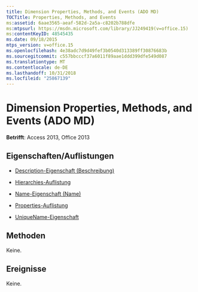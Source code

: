 ```yaml
---
title: Dimension Properties, Methods, and Events (ADO MD)
TOCTitle: Properties, Methods, and Events
ms:assetid: 6aae3565-aeaf-582d-2a5a-c8202b788dfe
ms:mtpsurl: https://msdn.microsoft.com/library/JJ249419(v=office.15)
ms:contentKeyID: 48545435
ms.date: 09/18/2015
mtps_version: v=office.15
ms.openlocfilehash: 4e38adc7d9d49fef3b0540d313389ff30876683b
ms.sourcegitcommit: c557bbcccf37a6011f89aae1ddd399dfe549d087
ms.translationtype: MT
ms.contentlocale: de-DE
ms.lasthandoff: 10/31/2018
ms.locfileid: "25867139"
---
```

# <a name="dimension-properties-methods-and-events-ado-md"></a>Dimension Properties, Methods, and Events (ADO MD)


**Betrifft**: Access 2013, Office 2013


## <a name="propertiescollections"></a>Eigenschaften/Auflistungen

- [Description-Eigenschaft (Beschreibung)](description-property-ado-md.md)

- [Hierarchies-Auflistung](hierarchies-collection-ado-md.md)

- [Name-Eigenschaft (Name)](name-property-ado-md.md)

- [Properties-Auflistung](properties-collection-ado.md)

- [UniqueName-Eigenschaft ](uniquename-property-ado-md.md)

## <a name="methods"></a>Methoden

Keine.

## <a name="events"></a>Ereignisse

Keine.

